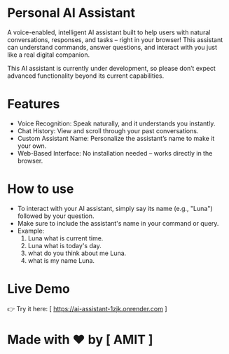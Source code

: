 #  Personal AI Assistant

A voice-enabled, intelligent AI assistant built to help users with natural conversations, responses, and tasks – right in your browser! 
This assistant can understand commands, answer questions, and interact with you just like a real digital companion.

This AI assistant is currently under development, so please don’t expect advanced functionality beyond its current capabilities.



# Features

- Voice Recognition: Speak naturally, and it understands you instantly.
- Chat History: View and scroll through your past conversations.
- Custom Assistant Name: Personalize the assistant’s name to make it your own.
- Web-Based Interface: No installation needed – works directly in the browser.



# How to use

- To interact with your AI assistant, simply say its name (e.g., "Luna") followed by your question.
- Make sure to include the assistant's name in your command or query.
- Example:
    1. Luna what is current time.
    2. Luna what is today's day.
    3. what do you think about me Luna.
    4. what is my name Luna.



# Live Demo

👉 Try it here: [ https://ai-assistant-1zjk.onrender.com ]



# Made with ❤️ by  [ AMIT ]
